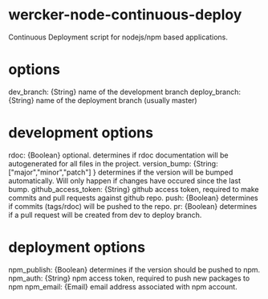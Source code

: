 wercker-node-continuous-deploy
==============================

Continuous Deployment script for nodejs/npm based applications.

options
=======
dev_branch: {String} name of the development branch
deploy_branch: {String} name of the deployment branch (usually master)

development options
=======
rdoc: {Boolean} optional. determines if rdoc documentation will be autogenerated for all files in the project.
version_bump: {String:["major","minor","patch"] } determines if the version will be bumped automatically. Will only happen if changes have occured since the last bump.
github_access_token: {String} github access token, required to make commits and pull requests against github repo.
push: {Boolean} determines if commits (tags/rdoc) will be pushed to the repo.
pr: {Boolean} determines if a pull request will be created from dev to deploy branch.


deployment options
=======
npm_publish: {Boolean} determines if the version should be pushed to npm.
npm_auth: {String} npm access token, required to push new packages to npm
npm_email: {Email} email address associated with npm account.
